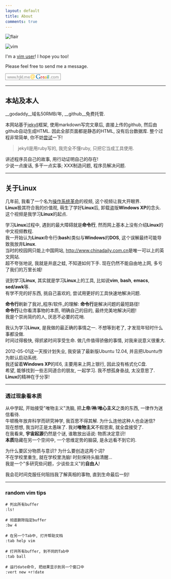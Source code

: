 ```yaml
---
layout: default
title: About
comments: true
---
```


![flair](http://stackexchange.com/users/flair/141612.png)

![vim](http://www.vim.org/images/vim.vialle.love.anim.gif)

I'm a [vim user](http://stackoverflow.com/tags/vim/topusers)! I hope you too!

Please feel free to send me a message.

![gmail](/img/gmail.png)

----

## 本站及本人
__godaddy__域名50RMB/年, __github__免费托管.  

本网站基于[jekyll][1]框架,
使用markdown写完文章后, 直接上传的github, 然后由github自动生成HTML.
因此全部页面都是静态的HTML, 没有后台数据库.
整个过程非常简单, 你不妨[尝试][1]一下!

> jekyll是用ruby写的, 我完全不懂ruby, 只把它当成工具使用.

讲述程序员自己的故事, 用行动证明自己的存在!  
少说一点废话, 多干一点实事; XXX制造问题, 程序员解决问题.

----

## 关于**Linux**
几年前, 我看了一个名为[操作系统革命][2]的视频, 这个视频让我大开眼界.  
**Linux**极其符合我的价值观, 萌生了学好**Linux**后, 卸载盗版**Windows XP**的念头.  
这个视频是我学习**Linux**的起点.

学习**Linux**过程中, 遇到的最大障碍就是**命令行**, 然而网上基本上没有介绍**Linux**的中文视频教程.  
我一开始认为**Linux**命令行(**bash**)类似与**Windows**的**DOS**, 这个误解最终可能导致我放弃**Linux**.  
当时的校园网只能上中国网站, <http://www.chinadaily.com.cn>是唯一可以上的英文网站.  
超不夸张地说, 我就是井底之蛙, 不知道如何下手. 现在仍然不能自由地上网, 多亏了我们的万里长城!

说到学习**Linux**, 其实就是学习**Linux**上的工具, 比如说**vim**, **bash**, **emacs**, **sed/awk**等.  
有学不完的好东西, 挑自己喜欢的, 尝试用更好的工具快速地解决问题.  

**命令行**刷新了我对_程序/软件_的理解: **命令行**是解决问题的最短路径!  
**命令行**让你看清事物的本质, 明确自己的目的, 最终完美地解决问题!  
我是个崇尚简约的人, 厌恶不必要的花哨.

我认为学习**Linux**, 是我做的最正确的事情之一. 不想等到老了, 才发现年轻时什么事都没做.  
时间过得极快, 得抓紧时间享受生命. 做几件值得骄傲的事情, 对我来说意义很重大.

2012-05-01这一天按计划失业, 我安装了最新版Ubuntu 12.04, 并且把Ubuntu作为默认启动系统.  
我还留着**Windows XP**的IE6, 主要用来上网上银行, 因此没有格式化C盘.  
希望, 能够找到一些志同道合的朋友, 一起学习. 我不想孤身奋战, 太没意思了.  
**Linux**的精神在于分享!

----

### 透过现象看本质
从中学起, 开始接受"唯物主义"洗脑, 把**上帝**/**神**/**唯心主义**之类的东西, 一律作为迷信看待.  
牛顿晚年放弃科学而研究神学, 我百思不得其解. 为什么连他这种人也会迷信?  
现在想想, 我当时正是太愚昧了. 我对**唯物主义**不假思索, 就全盘接受了.  
在我看来, **宇宙起源**仍然是个谜, 谁敢放出话说: 物质决定意识!  
**本质**隐藏在另一个空间中, 一个思维定势的脑袋, 是永远看不到它的.  

为什么要区分物质与意识? 为什么要创造这两个词?   
不在学校里重生, 就在学校里洗脑! 时刻保持头脑清醒...  
我是一个"多研究些问题，少谈些主义"的**自由人**!

我会花时间克服任何阻挡我了解真相的事物, 直到生命最后一刻!

----

### random vim tips

    # 列出所有buffer
    :ls!

    # 彻底删除指定buffer
    :bw 4

    # 在另一个Tab中, 打开帮助文档
    :tab help vim

    # 打开所有buffer, 到不同的Tab中
    :tab ball

    # 运行date命令, 把结果显示到另一个窗口中
    :vert new +r!date


[1]: http://hjkl.me/github/2012/05/29/jekyll.html
[2]: http://www.tudou.com/programs/view/Nbz3C92uFuQ/
